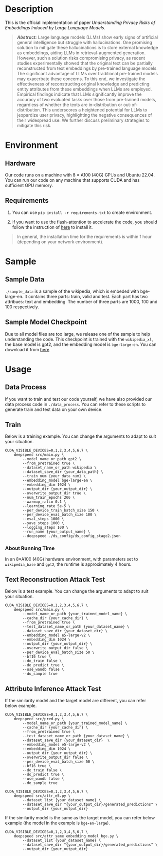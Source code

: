 # Description

This is the official implementation  of paper *Understanding Privacy Risks of Embeddings Induced by Large Language Models*.

> ***Abstract:*** Large language models (LLMs) show early signs of artificial general intelligence but struggle with hallucinations. One promising solution to mitigate these hallucinations is to store external knowledge as embeddings, aiding LLMs in retrieval-augmented generation. However, such a solution risks compromising privacy, as recent studies experimentally showed that the original text can be partially reconstructed from text embeddings by pre-trained language models. The significant advantage of LLMs over traditional pre-trained models may exacerbate these concerns. To this end, we investigate the effectiveness of reconstructing original knowledge and predicting entity attributes from these embeddings when LLMs are employed. Empirical findings indicate that LLMs significantly improve the accuracy of two evaluated tasks over those from pre-trained models, regardless of whether the texts are in-distribution or out-of-distribution. This underscores a heightened potential for LLMs to jeopardize user privacy, highlighting the negative consequences of their widespread use. We further discuss preliminary strategies to mitigate this risk.

# Environment

## Hardware

Our code runs on a machine with 8 $\times$ A100 (40G) GPUs and Ubuntu 22.04. You can run our code on any machine that supports CUDA and has sufficient GPU memory.

## Requirements

1. You can use `pip install -r requirements.txt` to create environment.

2. If you want to use the flash-attention to accelerate the code, you should follow the instruction of [here](https://github.com/Dao-AILab/flash-attention?tab=readme-ov-file#installation-and-features) to install it.

> In general, the installation time for the requirements is within 1 hour (depending on your network environment).

# Sample

## Sample Data
`./sample_data` is a sample of the wikipedia, which is embeded with bge-large-en. It contains three parts: train, valid and test. Each part has two attribues: text and embedding. The number of three parts are 1000, 100 and 100 respectively.

## Sample Model Checkpoint

Due to all model files are too large, we release one of the sample to help understanding the code. This checkpoint is trained with the `wikipedia_xl`, the base model is gpt2, and the embedding model is `bge-large-en`. You can download it from [here](https://huggingface.co/rainym00d/bge_large_en-wikipedia_xl-gpt2).

# Usage

## Data Process

If you want to train and test our code yourself, we have also provided our data process code in `./data_process`. You can refer to these scripts to generate train and test data on your own device.

## Train

Below is a training example. You can change the arguments to adapt to suit your situation.

```shell
CUDA_VISIBLE_DEVICES=0,1,2,3,4,5,6,7 \
    deepspeed src/main.py \
        --model_name_or_path gpt2 \
        --from_pretrained true \
        --dataset_name_or_path wikipedia \
        --dataset_save_dir {your_data_path} \
        --train_num {your_data_num} \
        --embedding_model bge-large-en \
        --embedding_dim 1024 \
        --output_dir {your_output_dir} \
        --overwrite_output_dir true \
        --num_train_epochs 200 \
        --warmup_ratio 0.1 \
        --learning_rate 5e-5 \
        --per_device_train_batch_size 150 \
        --per_device_eval_batch_size 100 \
        --eval_steps 1000 \
        --save_steps 1000 \
        --logging_steps 100 \
        --run_name {your_output_name} \
        --deepspeed ./ds_config/ds_config_stage2.json
```

### About Running Time

In an 8$\times$A100 (40G) hardware environment, with parameters set to `wikipedia_base` and `gpt2`, the runtime is approximately 4 hours.

## Text Reconstruction Attack Test

Below is a test example. You can change the arguments to adapt to suit your situation.

```shell
CUDA_VISIBLE_DEVICES=0,1,2,3,4,5,6,7 \
    deepspeed src/main.py \
        --model_name_or_path {your_trained_model_name} \
        --cache_dir {your_cache_dir} \
        --from_pretrained true \
        --test_dataset_name_or_path {your_dataset_name} \
        --dataset_save_dir {your_dataset_dir} \
        --embedding_model e5-large-v2 \
        --embedding_dim 1024 \
        --output_dir {your_output_dir} \
        --overwrite_output_dir false \
        --per_device_eval_batch_size 50 \
        --bf16 true \
        --do_train false \
        --do_predict true \
        --use_wandb false \
        --do_sample true
```

## Attribute Inference Attack Test

If the similarity model and the target model are different, you can refer below example.

```shell
CUDA_VISIBLE_DEVICES=0,1,2,3,4,5,6,7 \
    deepspeed src/pred.py \
        --model_name_or_path {your_trained_model_name} \
        --cache_dir {your_cache_dir} \
        --from_pretrained true \
        --test_dataset_name_or_path {your_dataset_name} \
        --dataset_save_dir {your_dataset_dir}  \
        --embedding_model e5-large-v2 \
        --embedding_dim 1024 \
        --output_dir {your_output_dir} \
        --overwrite_output_dir false \
        --per_device_eval_batch_size 50 \
        --bf16 true \
        --do_train false \
        --do_predict true \
        --use_wandb false \
        --do_sample true

CUDA_VISIBLE_DEVICES=0,1,2,3,4,5,6,7 \
    deepspeed src/attr_e5.py \
        --dataset_list {your_dataset_name} \
        --dataset_save_dir "{your_output_dir}/generated_predictions" \
        --output_dir {your_output_dir}
```

If the similarity model is the same as the target model, you can refer below example (the model in the example is `bge-en-large`).

```shell
CUDA_VISIBLE_DEVICES=0,1,2,3,4,5,6,7 \
    deepspeed src/attr_same_embedding_model_bge.py \
        --dataset_list {your_dataset_name} \
        --dataset_save_dir "{your_output_dir}/generated_predictions" \
        --output_dir {your_output_dir}
```